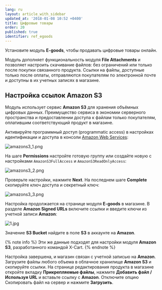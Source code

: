 ```yaml
---
lang: ru
layout: article_with_sidebar
updated_at: '2018-01-08 10:52 +0400'
title: Цифровые товары
order: 20
published: true
identifier: ref_egoods
---
```

Установите модуль **E-goods**, чтобы продавать цифровые товары онлайн.

Модуль дополняет функциональность модуля **File Attachments** и позволяет настроить скачивание файлов: без ограничений или только после покупки связанного продукта. Ссылки на файлы, доступные только после оплаты, отправляются покупателям по электронной почте и доступны в их учетных записях в магазине.

## Настройка ссылок Amazon S3

Модуль использует сервис **Amazon S3** для хранения объёмных цифровых данных. Преимущество сервиса в экономии серверного пространства и предоставлении доступа к файлам только покупателям, оплатившим соответствующий продукт в магазине.

Активируйте программный доступ (programmatic access) в настройках идентификации и доступа в консоли [Amazon Web Services](https://console.aws.amazon.com/iam/home#/users):

![amazons3_1.png]({{site.baseurl}}/attachments/ref_ZszpDfxQ/amazons3_1.png)

На шаге **Permissions** настройте готовую группу или создайте новую с настройками `AmazonS3FullAccess` и `AmazonS3ReadOnlyAccess`:

![amazons3_2.png]({{site.baseurl}}/attachments/ref_ZszpDfxQ/amazons3_2.png)

Проверьте настройки, нажмите **Next**. На последнем шаге **Complete** скопируйте ключ доступа и секретный ключ:

![amazons3_3.png]({{site.baseurl}}/attachments/ref_ZszpDfxQ/amazons3_3.png)

Настройка продолжается на странице модуля **E-goods** в магазине. В разделе **Amazon Signed URLs** включите ссылки и введите ключи из учетной записи **Amazon**:

![1.jpg]({{site.baseurl}}/attachments/1.jpg)

Значение **S3 Bucket** найдите в поле **S3** в аккаунте на **Amazon**.

{% note info %}
Эти же данные подходят для настройки модуля **Amazon S3**, разработанного командой X-Cart.
{% endnote %}

Настройка завершена, и магазин связан с учетной записью на **Amazon**. Загрузите файлы любого объема в облачное хранилище **Amazon S3** и скопируйте ссылки. На странице редактирования продукта в магазине откройте вкладку **Прикрепляемые файлы**, нажмите **Добавить файл / Используя URL** и вставьте ссылку с **Amazon**.  Отключите опцию Скопировать файл на сервер и нажмите **Загрузить**.
